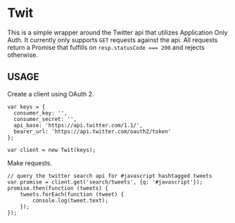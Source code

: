 Twit
================

This is a simple wrapper around the Twitter api that utilizes Application Only Auth. It
currently only supports `GET` requests against the api. All requests return a Promise that
fulfills on `resp.statusCode === 200` and rejects otherwise.

USAGE
-----

Create a client using OAuth 2.

```
var keys = {
  consumer_key: '',
  consumer_secret: '',
  api_base: 'https://api.twitter.com/1.1/',
  bearer_url: 'https://api.twitter.com/oauth2/token'
};

var client = new Twit(keys);
```

Make requests.

```
// query the twitter search api for #javascript hashtagged tweets
var promise = client.get('search/tweets', {q: '#javascript'});
promise.then(function (tweets) {
	tweets.forEach(function (tweet) {
		console.log(tweet.text);
	});
});
```